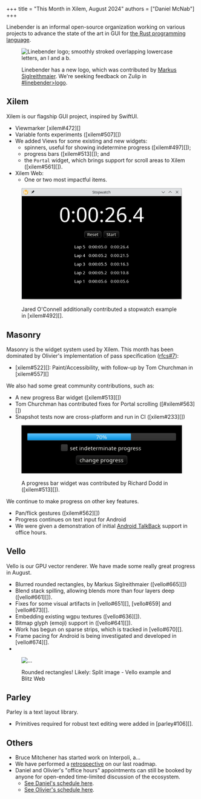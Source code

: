 +++
title = "This Month in Xilem, August 2024"
authors = ["Daniel McNab"]
+++

Linebender is an informal open-source organization working on various projects to advance the state of the art in GUI for [the Rust programming language](https://rust-lang.org).

<figure>

<img style="height: auto; margin: 0 auto" src="../../linebender.svg" alt="Linebender logo; smoothly stroked overlapping lowercase letters, an l and a b." height="200" width = "200">

<figcaption>

Linebender has a new logo, which was contributed by [Markus Siglreithmaier](https://github.com/msiglreith).
We're seeking feedback on Zulip in [#linebender>logo](https://xi.zulipchat.com/#narrow/stream/419691-linebender/topic/logo).

</figcaption>
</figure>


## Xilem

Xilem is our flagship GUI project, inspired by SwiftUI.

<!-- TODO: Slightly better writing in these first two items -->
- Viewmarker [xilem#472][]
- Variable fonts experiments ([xilem#507][])
- We added Views for some existing and new widgets:
  - spinners, useful for showing indetermine progress ([xilem#497][]);
  - progress bars ([xilem#513][]); and
  - the `Portal` widget, which brings support for scroll areas to Xilem ([xilem#561][]).
- Xilem Web:
    <!-- TODO: -->
  - One or two most impactful items.

<figure>

<!-- TODO: Alt text -->
<img style="height: auto" src="stopwatch.png" alt="TODO" height="388" width = "559">

<figcaption>

Jared O'Connell additionally contributed a stopwatch example in [xilem#492][].

</figcaption>
</figure>

## Masonry

Masonry is the widget system used by Xilem.
This month has been dominated by Olivier's implementation of pass specification ([rfcs#7][]):

<!-- TODO: Rest of the pass specification PRs -->
- [xilem#522][]: Paint/Accessibility, with follow-up by Tom Churchman in [xilem#557][]

We also had some great community contributions, such as:

- A new progress Bar widget ([xilem#513][])
- Tom Churchman has contributed fixes for Portal scrolling ([#xilem#563][])
- Snapshot tests now are cross-platform and run in CI ([xilem#233][])

<figure>

<img style="height: auto" src="progress_bar.png" alt="A horizontal progress bar which is 70% filled with blue, with white text overlaid saying 70%. Below this is a checkbox labelled 'set indetermine progress', and a button labelled 'change progress'." height="129" width = "431">

<figcaption>

A progress bar widget was contributed by Richard Dodd in ([xilem#513][]).

</figcaption>
</figure>

We continue to make progress on other key features.

- Pan/flick gestures ([xilem#562][])
- Progress continues on text input for Android <!-- TODO: links? - cc @xorgy -->
- We were given a demonstration of initial [Android TalkBack](https://support.google.com/accessibility/android/answer/6283677) support in office hours. <!-- TODO: Link to PR? -->

<!-- TODO: Accessibility video. Embed? -->

## Vello

Vello is our GPU vector renderer.
We have made some really great progress in August<!-- , TODO: and are actively planning a 0.3.0 release -->.

- Blurred rounded rectangles, by Markus Siglreithmaier ([vello#665][])
- Blend stack spilling, allowing blends more than four layers deep ([vello#661][]).
- Fixes for some visual artifacts in [vello#651][], [vello#659] and [vello#673][].
- Embedding existing wgpu textures ([vello#636][]).
- Bitmap glyph (emoji) support in ([vello#641][]).
- Work has begun on sparse strips, which is tracked in [vello#670][].
- Frame pacing for Android is being investigated and developed in [vello#674][].
- <!-- TODO: Thomas Smith incredible deep-dives into parallel scan, which is the core operation in Vello. -->

<figure>

<img style="height: auto" src="..." alt="..." height=".." width = "..">

<figcaption>

Rounded rectangles!
Likely: Split image - Vello example and Blitz Web

</figcaption>
</figure>

## Parley

Parley is a text layout library.

- Primitives required for robust text editing were added in [parley#106][].

## Others

- Bruce Mitchener has started work on Interpoli, a... <!-- TODO: Finish -->
- We have performed a [retrospective](@/blog/2024-08-24-roadmap-may-2024-retro.md) on our last roadmap.
- Daniel and Olivier's "office hours" appointments can still be booked by anyone for open-ended time-limited discussion of the ecosystem.
  - [See Daniel's schedule here](https://calendar.google.com/calendar/u/0/appointments/schedules/AcZssZ32eQYJ9DtZ_wJaYNtT36YioETiloZDIdImFpBFRo5-XsqGzpikgkg47LPsiHhpiwiQ1orOwwW2).
  - [See Olivier's schedule here](https://calendar.google.com/calendar/u/0/appointments/schedules/AcZssZ2t767ZRETD_TkRI_VxK2ZTG0VrO9OZ4l7HvTxefhtJcg85iK0ZN7zWNnAEZtH0Dn7C1GKxrmYM).

<!-- TODO: Add remaining links -->
[xilem#396]: https://github.com/linebender/xilem/pull/396
[rfcs#7]: https://github.com/linebender/rfcs/pull/7
